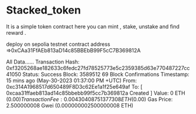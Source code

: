 # Stacked_token
It is a simple token contract here you can mint , stake, unstake  and find reward .

deploy on sepolia testnet
contract address =>0xCAa31FfAEb813aD14c85BBEbB99F5cC7B369812A

All Data......
Transaction Hash:
0xf3205268ae182633c6fedc27fd78525773e5c2359385d63e770487227cc41050 
Status:
Success
Block:
3589512
69 Block Confirmations
Timestamp:
15 mins ago (May-30-2023 01:37:00 PM +UTC)
From:
0xc314A1968517d650489F8D3c62Ee1a1f25e649af
To:
[  0xcaa31ffaeb813ad14c85bbebb99f5cc7b369812a Created ] 
Value:
0 ETH
($0.00)
Transaction Fee:
0.00430408751377308 ETH
($0.00)
Gas Price:
2.500000008 Gwei (0.000000002500000008 ETH)

